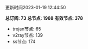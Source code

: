 更新时间2023-01-19 12:44:50

**总订阅: 73**
**总节点: 1988**
**有效节点: 378**
- trojan节点: 65
- v2ray节点: 139
- ss节点: 174
